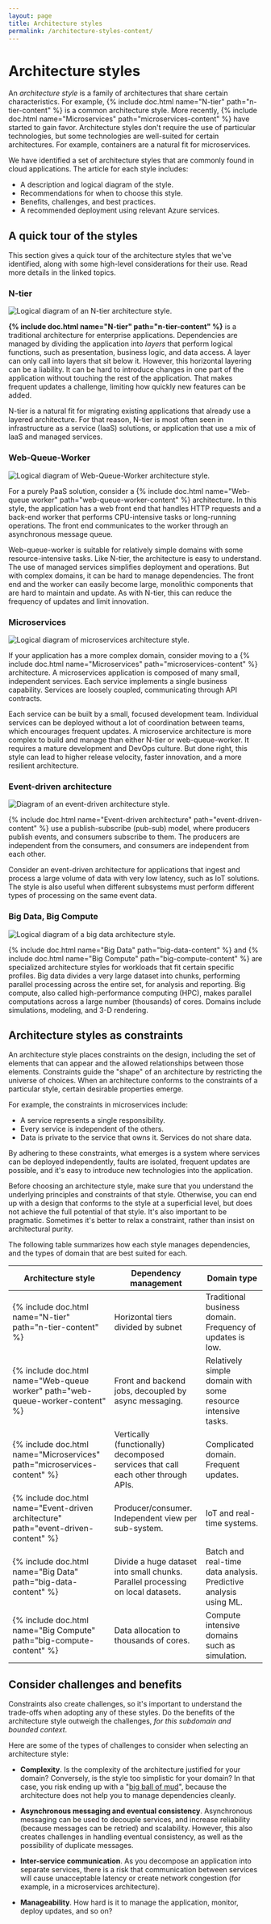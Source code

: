 ```yaml
---
layout: page
title: Architecture styles
permalink: /architecture-styles-content/
---
```



# Architecture styles

An *architecture style* is a family of architectures that share certain characteristics. For example, {% include doc.html name="N-tier" path="n-tier-content" %} is a common architecture style. More recently, {% include doc.html name="Microservices" path="microservices-content" %} have started to gain favor. Architecture styles don't require the use of particular technologies, but some technologies are well-suited for certain architectures. For example, containers are a natural fit for microservices.

We have identified a set of architecture styles that are commonly found in cloud applications. The article for each style includes:

- A description and logical diagram of the style.
- Recommendations for when to choose this style.
- Benefits, challenges, and best practices.
- A recommended deployment using relevant Azure services.

## A quick tour of the styles

This section gives a quick tour of the architecture styles that we've identified, along with some high-level considerations for their use. Read more details in the linked topics.

### N-tier

![Logical diagram of an N-tier architecture style.]({{site.baseurl}}/assets/img/n-tier-logical.svg)

**{% include doc.html name="N-tier" path="n-tier-content" %}** is a traditional architecture for enterprise applications. Dependencies are managed by dividing the application into *layers* that perform logical functions, such as presentation, business logic, and data access. A layer can only call into layers that sit below it. However, this horizontal layering can be a liability. It can be hard to introduce changes in one part of the application without touching the rest of the application. That makes frequent updates a challenge, limiting how quickly new features can be added.

N-tier is a natural fit for migrating existing applications that already use a layered architecture. For that reason, N-tier is most often seen in infrastructure as a service (IaaS) solutions, or application that use a mix of IaaS and managed services.

### Web-Queue-Worker

![Logical diagram of Web-Queue-Worker architecture style.]({{site.baseurl}}/assets/img/web-queue-worker-logical.svg)

For a purely PaaS solution, consider a {% include doc.html name="Web-queue worker" path="web-queue-worker-content" %} architecture. In this style, the application has a web front end that handles HTTP requests and a back-end worker that performs CPU-intensive tasks or long-running operations. The front end communicates to the worker through an asynchronous message queue.

Web-queue-worker is suitable for relatively simple domains with some resource-intensive tasks. Like N-tier, the architecture is easy to understand. The use of managed services simplifies deployment and operations. But with complex domains, it can be hard to manage dependencies. The front end and the worker can easily become large, monolithic components that are hard to maintain and update. As with N-tier, this can reduce the frequency of updates and limit innovation.

### Microservices


![Logical diagram of microservices architecture style.]({{site.baseurl}}/assets/img/microservices-logical.png)

If your application has a more complex domain, consider moving to a {% include doc.html name="Microservices" path="microservices-content" %} architecture. A microservices application is composed of many small, independent services. Each service implements a single business capability. Services are loosely coupled, communicating through API contracts.

Each service can be built by a small, focused development team. Individual services can be deployed without a lot of coordination between teams, which encourages frequent updates. A microservice architecture is more complex to build and manage than either N-tier or web-queue-worker. It requires a mature development and DevOps culture. But done right, this style can lead to higher release velocity, faster innovation, and a more resilient architecture.

### Event-driven architecture

![Diagram of an event-driven architecture style.]({{site.baseurl}}/assets/img/event-driven.svg)

{% include doc.html name="Event-driven architecture" path="event-driven-content" %} use a publish-subscribe (pub-sub) model, where producers publish events, and consumers subscribe to them. The producers are independent from the consumers, and consumers are independent from each other.

Consider an event-driven architecture for applications that ingest and process a large volume of data with very low latency, such as IoT solutions. The style is also useful when different subsystems must perform different types of processing on the same event data.

### Big Data, Big Compute

![Logical diagram of a big data architecture style.]({{site.baseurl}}/assets/img/big-data-logical.svg)

{% include doc.html name="Big Data" path="big-data-content" %} and {% include doc.html name="Big Compute" path="big-compute-content" %} are specialized architecture styles for workloads that fit certain specific profiles. Big data divides a very large dataset into chunks, performing parallel processing across the entire set, for analysis and reporting. Big compute, also called high-performance computing (HPC), makes parallel computations across a large number (thousands) of cores. Domains include simulations, modeling, and 3-D rendering.

## Architecture styles as constraints

An architecture style places constraints on the design, including the set of elements that can appear and the allowed relationships between those elements. Constraints guide the "shape" of an architecture by restricting the universe of choices. When an architecture conforms to the constraints of a particular style, certain desirable properties emerge.

For example, the constraints in microservices include:

- A service represents a single responsibility.
- Every service is independent of the others.
- Data is private to the service that owns it. Services do not share data.

By adhering to these constraints, what emerges is a system where services can be deployed independently, faults are isolated, frequent updates are possible, and it's easy to introduce new technologies into the application.

Before choosing an architecture style, make sure that you understand the underlying principles and constraints of that style. Otherwise, you can end up with a design that conforms to the style at a superficial level, but does not achieve the full potential of that style. It's also important to be pragmatic. Sometimes it's better to relax a constraint, rather than insist on architectural purity.

The following table summarizes how each style manages dependencies, and the types of domain that are best suited for each.

| **Architecture style**                                                              	| **Dependency management**                                                        	| **Domain type**                                                  	|
|-------------------------------------------------------------------------------------	|----------------------------------------------------------------------------------	|------------------------------------------------------------------	|
| {% include doc.html name="N-tier" path="n-tier-content" %}                          	| Horizontal tiers divided by subnet                                               	| Traditional business domain. Frequency of updates is low.        	|
| {% include doc.html name="Web-queue worker" path="web-queue-worker-content" %}      	| Front and backend jobs, decoupled by async messaging.                            	| Relatively simple domain with some resource intensive tasks.     	|
| {% include doc.html name="Microservices" path="microservices-content" %}            	| Vertically (functionally) decomposed services that call each other through APIs. 	| Complicated domain. Frequent updates.                            	|
| {% include doc.html name="Event-driven architecture" path="event-driven-content" %} 	| Producer/consumer. Independent view per sub-system.                              	| IoT and real-time systems.                                       	|
| {% include doc.html name="Big Data" path="big-data-content" %}                      	| Divide a huge dataset into small chunks. Parallel processing on local datasets.  	| Batch and real-time data analysis. Predictive analysis using ML. 	|
| {% include doc.html name="Big Compute" path="big-compute-content" %}                	| Data allocation to thousands of cores.                                           	| Compute intensive domains such as simulation.                    	|

## Consider challenges and benefits

Constraints also create challenges, so it's important to understand the trade-offs when adopting any of these styles. Do the benefits of the architecture style outweigh the challenges, *for this subdomain and bounded context*.

Here are some of the types of challenges to consider when selecting an architecture style:

- **Complexity**. Is the complexity of the architecture justified for your domain? Conversely, is the style too simplistic for your domain? In that case, you risk ending up with a "[big ball of mud][ball-of-mud]", because the architecture does not help you to manage dependencies cleanly.

- **Asynchronous messaging and eventual consistency**. Asynchronous messaging can be used to decouple services, and increase reliability (because messages can be retried) and scalability. However, this also creates challenges in handling eventual consistency, as well as the possibility of duplicate messages.

- **Inter-service communication**. As you decompose an application into separate services, there is a risk that communication between services will cause unacceptable latency or create network congestion (for example, in a microservices architecture).

- **Manageability**. How hard is it to manage the application, monitor, deploy updates, and so on?

[ball-of-mud]: https://en.wikipedia.org/wiki/Big_ball_of_mud
